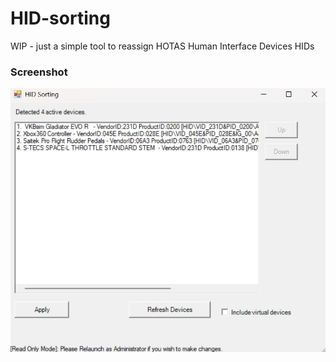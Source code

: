 # HID-sorting
WIP - just a simple tool to reassign HOTAS Human Interface Devices HIDs

### Screenshot
![](https://github.com/troubleNZ/HID-sorting/blob/main/screenshot.jpg)
